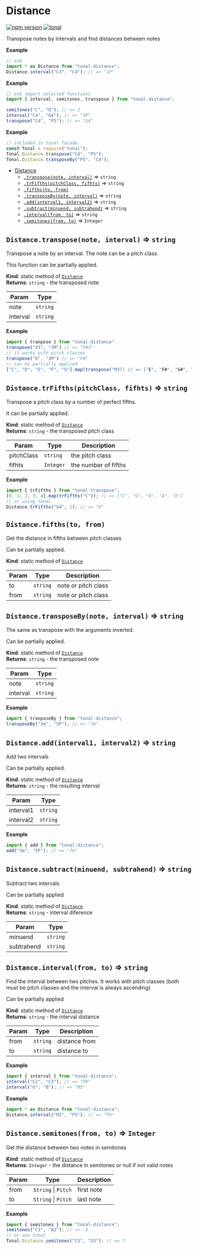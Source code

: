 <a name="module_Distance"></a>

# Distance

[![npm version](https://img.shields.io/npm/v/tonal-distance.svg)](https://www.npmjs.com/package/tonal-distance)
[![tonal](https://img.shields.io/badge/tonal-distance-yellow.svg)](https://github.com/danigb/tonal/tree/master/packages/tonal/distance)

Transpose notes by intervals and find distances between notes

**Example**

```js
// es6
import * as Distance from "tonal-distance";
Distance.interval("C3", "C4"); // => "1P"
```

**Example**

```js
// es6 import selected functions
import { interval, semitones, transpose } from "tonal-distance";

semitones("C", "D"); // => 2
interval("C4", "G4"); // => "5P"
transpose("C4", "P5"); // => "G4"
```

**Example**

```js
// included in tonal facade
const Tonal = require("tonal");
Tonal.Distance.transpose("C4", "P5");
Tonal.Distance.transposeBy("P5", "C4");
```

- [Distance](#module_Distance)
  - [`.transpose(note, interval)`](#module_Distance.transpose) ⇒ <code>string</code>
  - [`.trFifths(pitchClass, fifhts)`](#module_Distance.trFifths) ⇒ <code>string</code>
  - [`.fifths(to, from)`](#module_Distance.fifths)
  - [`.transposeBy(note, interval)`](#module_Distance.transposeBy) ⇒ <code>string</code>
  - [`.add(interval1, interval2)`](#module_Distance.add) ⇒ <code>string</code>
  - [`.subtract(minuend, subtrahend)`](#module_Distance.subtract) ⇒ <code>string</code>
  - [`.interval(from, to)`](#module_Distance.interval) ⇒ <code>string</code>
  - [`.semitones(from, to)`](#module_Distance.semitones) ⇒ <code>Integer</code>

<a name="module_Distance.transpose"></a>

## `Distance.transpose(note, interval)` ⇒ <code>string</code>

Transpose a note by an interval. The note can be a pitch class.

This function can be partially applied.

**Kind**: static method of [<code>Distance</code>](#module_Distance)  
**Returns**: <code>string</code> - the transposed note

| Param    | Type                |
| -------- | ------------------- |
| note     | <code>string</code> |
| interval | <code>string</code> |

**Example**

```js
import { tranpose } from "tonal-distance"
transpose("d3", "3M") // => "F#3"
// it works with pitch classes
transpose("D", "3M") // => "F#"
// can be partially applied
["C", "D", "E", "F", "G"].map(transpose("M3)) // => ["E", "F#", "G#", "A", "B"]
```

<a name="module_Distance.trFifths"></a>

## `Distance.trFifths(pitchClass, fifhts)` ⇒ <code>string</code>

Transpose a pitch class by a number of perfect fifths.

It can be partially applied.

**Kind**: static method of [<code>Distance</code>](#module_Distance)  
**Returns**: <code>string</code> - the transposed pitch class

| Param      | Type                 | Description          |
| ---------- | -------------------- | -------------------- |
| pitchClass | <code>string</code>  | the pitch class      |
| fifhts     | <code>Integer</code> | the number of fifths |

**Example**

```js
import { trFifths } from "tonal-transpose";
[0, 1, 2, 3, 4].map(trFifths("C")); // => ["C", "G", "D", "A", "E"]
// or using tonal
Distance.trFifths("G4", 1); // => "D"
```

<a name="module_Distance.fifths"></a>

## `Distance.fifths(to, from)`

Get the distance in fifths between pitch classes

Can be partially applied.

**Kind**: static method of [<code>Distance</code>](#module_Distance)

| Param | Type                | Description         |
| ----- | ------------------- | ------------------- |
| to    | <code>string</code> | note or pitch class |
| from  | <code>string</code> | note or pitch class |

<a name="module_Distance.transposeBy"></a>

## `Distance.transposeBy(note, interval)` ⇒ <code>string</code>

The same as transpose with the arguments inverted.

Can be partially applied.

**Kind**: static method of [<code>Distance</code>](#module_Distance)  
**Returns**: <code>string</code> - the transposed note

| Param    | Type                |
| -------- | ------------------- |
| note     | <code>string</code> |
| interval | <code>string</code> |

**Example**

```js
import { tranposeBy } from "tonal-distance";
transposeBy("3m", "5P"); // => "7m"
```

<a name="module_Distance.add"></a>

## `Distance.add(interval1, interval2)` ⇒ <code>string</code>

Add two intervals

Can be partially applied.

**Kind**: static method of [<code>Distance</code>](#module_Distance)  
**Returns**: <code>string</code> - the resulting interval

| Param     | Type                |
| --------- | ------------------- |
| interval1 | <code>string</code> |
| interval2 | <code>string</code> |

**Example**

```js
import { add } from "tonal-distance";
add("3m", "5P"); // => "7m"
```

<a name="module_Distance.subtract"></a>

## `Distance.subtract(minuend, subtrahend)` ⇒ <code>string</code>

Subtract two intervals

Can be partially applied

**Kind**: static method of [<code>Distance</code>](#module_Distance)  
**Returns**: <code>string</code> - interval diference

| Param      | Type                |
| ---------- | ------------------- |
| minuend    | <code>string</code> |
| subtrahend | <code>string</code> |

<a name="module_Distance.interval"></a>

## `Distance.interval(from, to)` ⇒ <code>string</code>

Find the interval between two pitches. It works with pitch classes
(both must be pitch classes and the interval is always ascending)

Can be partially applied

**Kind**: static method of [<code>Distance</code>](#module_Distance)  
**Returns**: <code>string</code> - the interval distance

| Param | Type                | Description   |
| ----- | ------------------- | ------------- |
| from  | <code>string</code> | distance from |
| to    | <code>string</code> | distance to   |

**Example**

```js
import { interval } from "tonal-distance";
interval("C2", "C3"); // => "P8"
interval("G", "B"); // => "M3"
```

**Example**

```js
import * as Distance from "tonal-distance";
Distance.interval("M2", "P5"); // => "P4"
```

<a name="module_Distance.semitones"></a>

## `Distance.semitones(from, to)` ⇒ <code>Integer</code>

Get the distance between two notes in semitones

**Kind**: static method of [<code>Distance</code>](#module_Distance)  
**Returns**: <code>Integer</code> - the distance in semitones or null if not valid notes

| Param | Type                                      | Description |
| ----- | ----------------------------------------- | ----------- |
| from  | <code>String</code> \| <code>Pitch</code> | first note  |
| to    | <code>String</code> \| <code>Pitch</code> | last note   |

**Example**

```js
import { semitones } from "tonal-distance";
semitones("C3", "A2"); // => -3
// or use tonal
Tonal.Distance.semitones("C3", "G3"); // => 7
```
